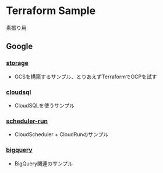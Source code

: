 # Terraform Sample

素振り用

## Google
### [storage](https://github.com/swfz/terraform-sample/tree/master/google/storage)
- GCSを構築するサンプル、とりあえずTerraformでGCPを試す
### [cloudsql](https://github.com/swfz/terraform-sample/tree/master/google/cloudsql)
- CloudSQLを使うサンプル
### [scheduler-run](https://github.com/swfz/terraform-sample/tree/master/google/scheduler-run)
- CloudScheduler + CloudRunのサンプル
### [bigquery](https://github.com/swfz/terraform-sample/tree/master/google/bigquery)
- BigQuery関連のサンプル

